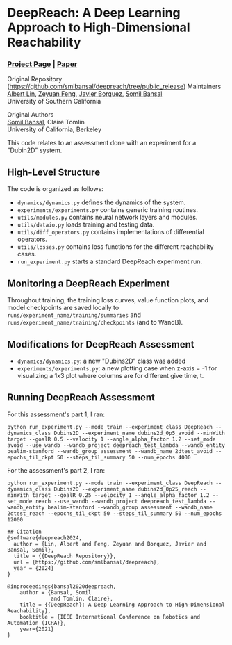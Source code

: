 # DeepReach: A Deep Learning Approach to High-Dimensional Reachability
### [Project Page](http://people.eecs.berkeley.edu/~somil/index.html) | [Paper](https://arxiv.org/pdf/2011.02082.pdf)<br>

Original Repository (https://github.com/smlbansal/deepreach/tree/public_release) Maintainers<br>
[Albert Lin](https://www.linkedin.com/in/albertkuilin/),
[Zeyuan Feng](https://thezeyuanfeng.github.io/),
[Javier Borquez](https://javierborquez.github.io/),
[Somil Bansal](http://people.eecs.berkeley.edu/~somil/index.html)<br>
University of Southern California

Original Authors<br>
[Somil Bansal](http://people.eecs.berkeley.edu/~somil/index.html),
Claire Tomlin<br>
University of California, Berkeley

This code relates to an assessment done with an experiment for a "Dubin2D" system.

## High-Level Structure
The code is organized as follows:
* `dynamics/dynamics.py` defines the dynamics of the system.
* `experiments/experiments.py` contains generic training routines.
* `utils/modules.py` contains neural network layers and modules.
* `utils/dataio.py` loads training and testing data.
* `utils/diff_operators.py` contains implementations of differential operators.
* `utils/losses.py` contains loss functions for the different reachability cases.
* `run_experiment.py` starts a standard DeepReach experiment run.

## Monitoring a DeepReach Experiment
Throughout training, the training loss curves, value function plots, and model checkpoints are saved locally to `runs/experiment_name/training/summaries` and `runs/experiment_name/training/checkpoints` (and to WandB).

## Modifications for DeepReach Assessment
* `dynamics/dynamics.py`: a new "Dubins2D" class was added
* `experiments/experiments.py`: a new plotting case when z-axis = -1 for visualizing a 1x3 plot where columns are for different give time, t.

## Running DeepReach Assessment
For this assessment's part 1, I ran:
```
python run_experiment.py --mode train --experiment_class DeepReach --dynamics_class Dubins2D --experiment_name dubins2d_0p5_avoid --minWith target --goalR 0.5 --velocity 1 --angle_alpha_factor 1.2 --set_mode avoid --use_wandb --wandb_project deepreach_test_lambda --wandb_entity bealim-stanford --wandb_group assessment --wandb_name 2dtest_avoid --epochs_til_ckpt 50 --steps_til_summary 50 --num_epochs 4000
```

For the assessment's part 2, I ran:
```
python run_experiment.py --mode train --experiment_class DeepReach --dynamics_class Dubins2D --experiment_name dubins2d_0p25_reach --minWith target --goalR 0.25 --velocity 1 --angle_alpha_factor 1.2 --set_mode reach --use_wandb --wandb_project deepreach_test_lambda --wandb_entity bealim-stanford --wandb_group assessment --wandb_name 2dtest_reach --epochs_til_ckpt 50 --steps_til_summary 50 --num_epochs 12000
```

```
## Citation
@software{deepreach2024,
  author = {Lin, Albert and Feng, Zeyuan and Borquez, Javier and Bansal, Somil},
  title = {{DeepReach Repository}},
  url = {https://github.com/smlbansal/deepreach},
  year = {2024}
}
```

```
@inproceedings{bansal2020deepreach,
    author = {Bansal, Somil
              and Tomlin, Claire},
    title = {{DeepReach}: A Deep Learning Approach to High-Dimensional Reachability},
    booktitle = {IEEE International Conference on Robotics and Automation (ICRA)},
    year={2021}
}
```
